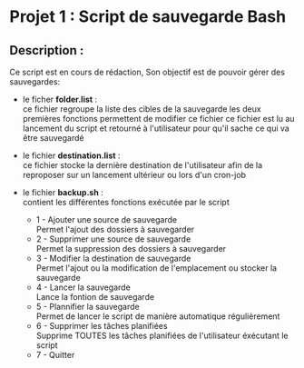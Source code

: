 # Projet 1 : Script de sauvegarde Bash

## Description :
Ce script est en cours de rédaction,
Son objectif est de pouvoir gérer des sauvegardes:
- le ficher **folder.list** :  
    ce fichier regroupe la liste des cibles de la sauvegarde
    les deux premières fonctions permettent de modifier ce fichier
    ce fichier est lu au lancement du script et retourné à l'utilisateur pour qu'il sache ce qui va être sauvegardé
      
- le fichier **destination.list** :  
    ce fichier stocke la dernière destination de l'utilisateur
    afin de la reproposer sur un lancement ultérieur ou lors d'un cron-job
       
- le fichier **backup.sh** :  
    contient les différentes fonctions exécutée par le script
    - 1 - Ajouter une source de sauvegarde  
        Permet l'ajout des dossiers à sauvegarder
    - 2 - Supprimer une source de sauvegarde  
        Permet la suppression des dossiers à sauvegarder
    - 3 - Modifier la destination de sauvegarde  
        Permet l'ajout ou la modification de l'emplacement ou stocker la sauvegarde
    - 4 - Lancer la sauvegarde   
        Lance la fontion de sauvegarde
    - 5 - Plannifier la sauvegarde  
        Permet de lancer le script de manière automatique régulièrement
    - 6 - Supprimer les tâches planifiées  
        Supprime TOUTES les tâches planifiées de l'utilisateur éxécutant le script
    - 7 - Quitter
